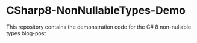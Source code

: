 # CSharp8-NonNullableTypes-Demo
This repository contains the demonstration code for the C# 8 non-nullable types blog-post
